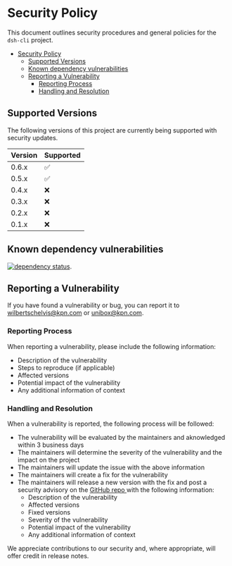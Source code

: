 # Security Policy

This document outlines security procedures and general policies for the `dsh-cli` project.

- [Security Policy](#security-policy)
    - [Supported Versions](#supported-versions)
    - [Known dependency vulnerabilities](#known-dependency-vulnerabilities)
    - [Reporting a Vulnerability](#reporting-a-vulnerability)
        - [Reporting Process](#reporting-process)
        - [Handling and Resolution](#handling-and-resolution)

## Supported Versions

The following versions of this project are currently being supported with security updates.

| Version | Supported          |
|---------|--------------------|
| 0.6.x   | :white_check_mark: |
| 0.5.x   | :white_check_mark: |
| 0.4.x   | :x:                |
| 0.3.x   | :x:                |
| 0.2.x   | :x:                |
| 0.1.x   | :x:                |

## Known dependency vulnerabilities

[![dependency status](https://deps.rs/repo/github/kpn-dsh/dsh-cli/status.svg)](https://deps.rs/repo/github/kpn-dsh/dsh-cli).

## Reporting a Vulnerability

If you have found a vulnerability or bug, you can report it to wilbertschelvis@kpn.com or
unibox@kpn.com.

### Reporting Process

When reporting a vulnerability, please include the following information:

- Description of the vulnerability
- Steps to reproduce (if applicable)
- Affected versions
- Potential impact of the vulnerability
- Any additional information of context

### Handling and Resolution

When a vulnerability is reported, the following process will be followed:

- The vulnerability will be evaluated by the maintainers and aknowledged within 3 business days
- The maintainers will determine the severity of the vulnerability and the impact on the project
- The maintainers will update the issue with the above information
- The maintainers will create a fix for the vulnerability
- The maintainers will release a new version with the fix and post a security advisory on
  the [ GitHub repo ]( https://github.com/kpn-dsh/dsh-cli ) with the following
  information:
    - Description of the vulnerability
    - Affected versions
    - Fixed versions
    - Severity of the vulnerability
    - Potential impact of the vulnerability
    - Any additional information of context

We appreciate contributions to our security and, where appropriate, will offer credit in release
notes. 
